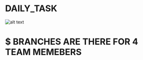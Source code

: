 # DAILY_TASK

![alt text](https://user-images.githubusercontent.com/97270883/150280377-36670310-186d-45ac-9028-897a902f7b39.png)

# $ BRANCHES ARE THERE FOR 4 TEAM MEMEBERS 
